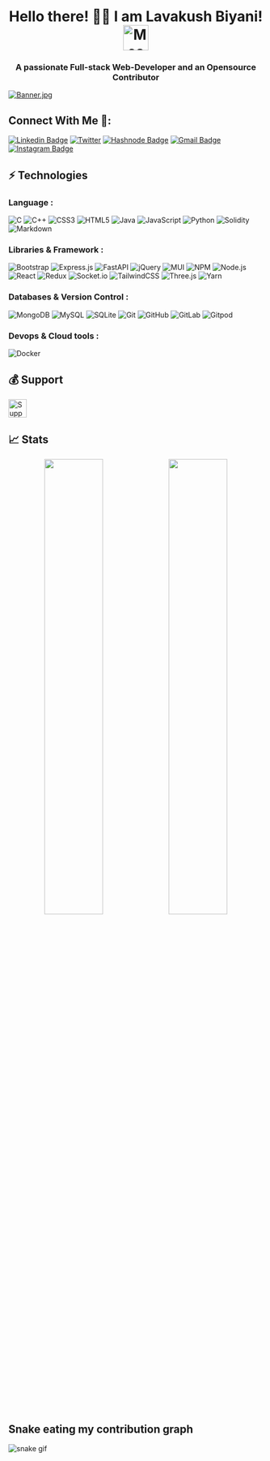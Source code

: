 <h1 align="center">Hello there! 👋🏻 I am Lavakush Biyani! <img src="https://i.imgur.com/veZrcC7.gif" alt="Meaow" width="50" /></h1>
<h3 align="center">A passionate Full-stack Web-Developer and an Opensource Contributor</h3>


[![Banner.jpg](https://i.postimg.cc/prRsRfmg/Banner.jpg)](https://twitter.com/lavkushbiyani1/header_photo)


## Connect With Me 🚀:

[![Linkedin Badge](https://img.shields.io/badge/-LavakushBiyani-blue?style=flat-square&logo=Linkedin&logoColor=white&link=https://www.linkedin.com/in/lavkush-biyani-07/)](https://www.linkedin.com/in/lavkush-biyani-07/)
[![Twitter](https://img.shields.io/badge/-LavakushBiyani-blue?style=flat-square&logo=Twitter&logoColor=white&link=https://twitter.com/lavkushbiyani1)](https://twitter.com/lavkushbiyani1)
[![Hashnode Badge](https://img.shields.io/badge/-@LavakushBiyani-03a57a?style=flat-square&labelColor=000000&logo=Hashnode&link=https://hashnode.com/@Lavakush07)](https://hashnode.com/@Lavakush07)
[![Gmail Badge](https://img.shields.io/badge/-lavkushbiyani@gmail.com-c14438?style=flat-square&logo=Gmail&logoColor=white&link=mailto:lavkushbiyani@gmail.com)](mailto:lavkushbiyani@gmail.com)
[![Instagram Badge](https://img.shields.io/badge/-LavakushBiyani-purple?style=flat-square&logo=instagram&logoColor=white&link=https://www.instagram.com/l_a_v_a.kush.in/)](https://www.instagram.com/l_a_v_a.kush.in/)

## ⚡ Technologies

### Language :
![C](https://img.shields.io/badge/c-%2300599C.svg?logo=c&logoColor=white&style=for-the-badge)
![C++](https://img.shields.io/badge/c++-%2300599C.svg?logo=c%2B%2B&logoColor=white&style=for-the-badge)
![CSS3](https://img.shields.io/badge/css3-%231572B6.svg?logo=css3&logoColor=white&style=for-the-badge)
![HTML5](https://img.shields.io/badge/html5-%23E34F26.svg?logo=html5&logoColor=white&style=for-the-badge)
![Java](https://img.shields.io/badge/java-%23ED8B00.svg?logo=java&logoColor=white&style=for-the-badge)
![JavaScript](https://img.shields.io/badge/javascript-%23323330.svg?logo=javascript&logoColor=%23F7DF1E&style=for-the-badge)
![Python](https://img.shields.io/badge/python-3670A0?logo=python&logoColor=ffdd54&style=for-the-badge)
![Solidity](https://img.shields.io/badge/Solidity-%23363636.svg?logo=solidity&logoColor=white&style=for-the-badge)
![Markdown](https://img.shields.io/badge/markdown-%23000000.svg?logo=markdown&logoColor=white&style=for-the-badge)

### Libraries & Framework :

![Bootstrap](https://img.shields.io/badge/bootstrap-%23563D7C.svg?logo=bootstrap&logoColor=white&style=for-the-badge)
![Express.js](https://img.shields.io/badge/express.js-%23404d59.svg?logo=express&logoColor=%2361DAFB&style=for-the-badge)
![FastAPI](https://img.shields.io/badge/FastAPI-005571?logo=fastapi&style=for-the-badge)
![jQuery](https://img.shields.io/badge/jquery-%230769AD.svg?logo=jquery&logoColor=white&style=for-the-badge)
![MUI ](https://img.shields.io/badge/MUI-%230081CB.svg?logo=material-ui&logoColor=white&style=for-the-badge)
![NPM ](https://img.shields.io/badge/NPM-%23000000.svg?logo=npm&logoColor=white&style=for-the-badge)
![Node.js ](https://img.shields.io/badge/node.js-6DA55F?logo=node.js&logoColor=white&style=for-the-badge)
![React](https://img.shields.io/badge/react-%2320232a.svg?logo=react&logoColor=%2361DAFB&style=for-the-badge)
![Redux](https://img.shields.io/badge/redux-%23593d88.svg?logo=redux&logoColor=white&style=for-the-badge)
![Socket.io](https://img.shields.io/badge/Socket.io-black?logo=socket.io&badgeColor=010101&style=for-the-badge)
![TailwindCSS](https://img.shields.io/badge/tailwindcss-%2338B2AC.svg?logo=tailwind-css&logoColor=white&style=for-the-badge)
![Three.js](https://img.shields.io/badge/threejs-black?logo=three.js&logoColor=white&style=for-the-badge)
![Yarn](https://img.shields.io/badge/yarn-%232C8EBB.svg?logo=yarn&logoColor=white&style=for-the-badge)

### Databases & Version Control :

![MongoDB](https://img.shields.io/badge/MongoDB-%234ea94b.svg?logo=mongodb&logoColor=white&style=for-the-badge)
![MySQL](https://img.shields.io/badge/mysql-%2300f.svg?logo=mysql&logoColor=white&style=for-the-badge)
![SQLite](https://img.shields.io/badge/sqlite-%2307405e.svg?logo=sqlite&logoColor=white&style=for-the-badge)
![Git](https://img.shields.io/badge/git-%23F05033.svg?logo=git&logoColor=white&style=for-the-badge)
![GitHub](https://img.shields.io/badge/github-%23121011.svg?logo=github&logoColor=white&style=for-the-badge)
![GitLab](https://img.shields.io/badge/gitlab-%23181717.svg?logo=gitlab&logoColor=white&style=for-the-badge)
![Gitpod](https://img.shields.io/badge/gitpod-f06611.svg?logo=gitpod&logoColor=white&style=for-the-badge)

### Devops & Cloud tools :
![Docker](https://img.shields.io/badge/-Docker-black?style=flat-square&logo=docker)
## 💰 Support
<p>
<a href='https://www.buymeacoffee.com/lavakushbiyani' target='_blank'><img height='36' style='border:0px;height:36px;' src='https://cdn.buymeacoffee.com/buttons/v2/default-yellow.png' border='0' alt='Support Kaiwalya on buymecoffee' /></a>
</p>

## 📈 Stats
<p align="center">
	
  <img width="48%" src="https://github-readme-stats.vercel.app/api?username=lavakush07&show_icons=true&theme=tokyonight" />
  <img width="48%" src="https://github-readme-streak-stats.herokuapp.com/?user=lavakush07&theme=tokyonight" />
</p>

## Snake eating my contribution graph
![snake gif](https://github.com/lavakush07/lavakush07/blob/output/github-contribution-grid-snake.gif)
